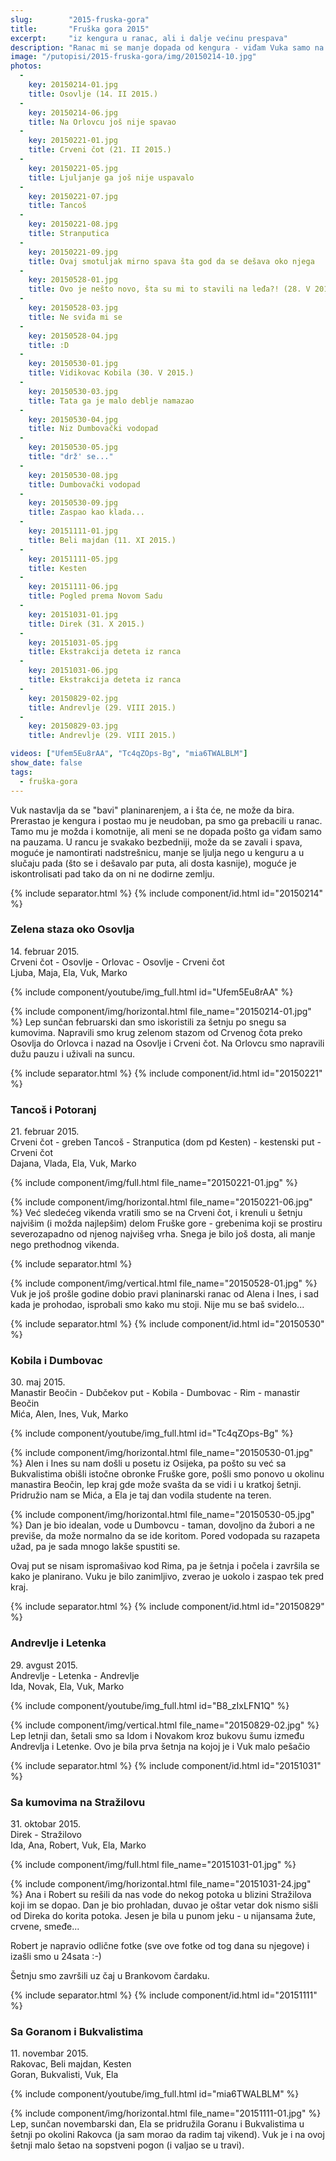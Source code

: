 ```yaml
---
slug:        "2015-fruska-gora"
title:       "Fruška gora 2015"
excerpt:     "iz kengura u ranac, ali i dalje većinu prespava"
description: "Ranac mi se manje dopada od kengura - viđam Vuka samo na pauzama. Trebalo je da prođe neko vreme dok se nisam konačno dosetio i privezao za kaiš od ranca stari retrovizor sa bicikla. Osovlje, Orlovac, Tancoš, Potoranj, Kobila, Dumbovac, Direk, Stražilovo, Beli Majdan, Kesten... lista lokaliteta koje je Vuk prespavao je sve bogatija"
image: "/putopisi/2015-fruska-gora/img/20150214-10.jpg"
photos:
  -
    key: 20150214-01.jpg
    title: Osovlje (14. II 2015.)
  -
    key: 20150214-06.jpg
    title: Na Orlovcu još nije spavao
  -
    key: 20150221-01.jpg
    title: Crveni čot (21. II 2015.)
  -
    key: 20150221-05.jpg
    title: Ljuljanje ga još nije uspavalo
  -
    key: 20150221-07.jpg
    title: Tancoš
  -
    key: 20150221-08.jpg
    title: Stranputica
  -
    key: 20150221-09.jpg
    title: Ovaj smotuljak mirno spava šta god da se dešava oko njega
  -
    key: 20150528-01.jpg
    title: Ovo je nešto novo, šta su mi to stavili na leđa?! (28. V 2015.)
  -
    key: 20150528-03.jpg
    title: Ne sviđa mi se
  -
    key: 20150528-04.jpg
    title: :D
  -
    key: 20150530-01.jpg
    title: Vidikovac Kobila (30. V 2015.)
  -
    key: 20150530-03.jpg
    title: Tata ga je malo deblje namazao
  -
    key: 20150530-04.jpg
    title: Niz Dumbovački vodopad
  -
    key: 20150530-05.jpg
    title: "drž' se..."
  -
    key: 20150530-08.jpg
    title: Dumbovački vodopad
  -
    key: 20150530-09.jpg
    title: Zaspao kao klada...
  -
    key: 20151111-01.jpg
    title: Beli majdan (11. XI 2015.)
  -
    key: 20151111-05.jpg
    title: Kesten
  -
    key: 20151111-06.jpg
    title: Pogled prema Novom Sadu
  -
    key: 20151031-01.jpg
    title: Direk (31. X 2015.)
  -
    key: 20151031-05.jpg
    title: Ekstrakcija deteta iz ranca
  -
    key: 20151031-06.jpg
    title: Ekstrakcija deteta iz ranca
  -
    key: 20150829-02.jpg
    title: Andrevlje (29. VIII 2015.)
  -
    key: 20150829-03.jpg
    title: Andrevlje (29. VIII 2015.)

videos: ["Ufem5Eu8rAA", "Tc4qZOps-Bg", "mia6TWALBLM"]
show_date: false
tags:
  - fruška-gora
---
```


Vuk nastavlja da se "bavi" planinarenjem, a i šta će, ne može da bira. Prerastao je kengura i postao mu je neudoban, pa
smo ga prebacili u ranac. Tamo mu je možda i komotnije, ali meni se ne dopada pošto ga viđam samo na pauzama.
U rancu je svakako bezbedniji, može da se zavali i spava, moguće je namontirati nadstrešnicu, manje se ljulja nego u
kenguru a u slučaju pada (što se i dešavalo par puta, ali dosta kasnije), moguće je iskontrolisati pad tako da on ni ne
dodirne zemlju.


{% include separator.html %}
{% include component/id.html id="20150214" %}
### Zelena staza oko Osovlja

14\. februar 2015.  
Crveni čot - Osovlje - Orlovac - Osovlje - Crveni čot  
Ljuba, Maja, Ela, Vuk, Marko

{% include component/youtube/img_full.html id="Ufem5Eu8rAA" %}

{% include component/img/horizontal.html file_name="20150214-01.jpg" %}
Lep sunčan februarski dan smo iskoristili za šetnju po snegu sa kumovima. Napravili smo krug zelenom stazom od Crvenog čota
preko Osovlja do Orlovca i nazad na Osovlje i Crveni čot. Na Orlovcu smo napravili dužu pauzu i uživali na suncu.


{% include separator.html %}
{% include component/id.html id="20150221" %}
### Tancoš i Potoranj

21\. februar 2015.  
Crveni čot - greben Tancoš - Stranputica (dom pd Kesten) - kestenski put - Crveni čot  
Dajana, Vlada, Ela, Vuk, Marko

{% include component/img/full.html file_name="20150221-01.jpg" %}

{% include component/img/horizontal.html file_name="20150221-06.jpg" %}
Već sledećeg vikenda vratili smo se na Crveni čot, i krenuli u šetnju najvišim (i možda najlepšim) delom Fruške gore -
grebenima koji se prostiru severozapadno od njenog najvišeg vrha. Snega je bilo još dosta, ali manje nego prethodnog vikenda.


{% include separator.html %}

{% include component/img/vertical.html file_name="20150528-01.jpg" %}
Vuk je još prošle godine dobio pravi planinarski ranac od Alena i Ines, i sad kada je prohodao, isprobali smo kako mu stoji.
Nije mu se baš svidelo...


{% include separator.html %}
{% include component/id.html id="20150530" %}
### Kobila i Dumbovac

30\. maj 2015.  
Manastir Beočin - Dubčekov put - Kobila - Dumbovac - Rim - manastir Beočin  
Mića, Alen, Ines, Vuk, Marko

{% include component/youtube/img_full.html id="Tc4qZOps-Bg" %}

{% include component/img/horizontal.html file_name="20150530-01.jpg" %}
Alen i Ines su nam došli u posetu iz Osijeka, pa pošto su već sa Bukvalistima obišli istočne obronke Fruške gore, pošli smo
ponovo u okolinu manastira Beočin, lep kraj gde može svašta da se vidi i u kratkoj šetnji. Pridružio nam se Mića, a Ela je
taj dan vodila studente na teren.

{% include component/img/horizontal.html file_name="20150530-05.jpg" %}
Dan je bio idealan, vode u Dumbovcu - taman, dovoljno da žubori a ne previše, da može normalno da se ide koritom. Pored
vodopada su razapeta užad, pa je sada mnogo lakše spustiti se.

Ovaj put se nisam ispromašivao kod Rima, pa je šetnja i počela i završila se kako je planirano. Vuku je bilo zanimljivo,
zverao je uokolo i zaspao tek pred kraj.


{% include separator.html %}
{% include component/id.html id="20150829" %}
### Andrevlje i Letenka

29\. avgust 2015.  
Andrevlje - Letenka - Andrevlje  
Ida, Novak, Ela, Vuk, Marko

{% include component/youtube/img_full.html id="B8_zIxLFN1Q" %}

{% include component/img/vertical.html file_name="20150829-02.jpg" %}
Lep letnji dan, šetali smo sa Idom i Novakom kroz bukovu šumu između Andrevlja i Letenke. Ovo je bila prva šetnja na 
kojoj je i Vuk malo pešačio


{% include separator.html %}
{% include component/id.html id="20151031" %}
### Sa kumovima na Stražilovu

31\. oktobar 2015.  
Direk - Stražilovo  
Ida, Ana, Robert, Vuk, Ela, Marko

{% include component/img/full.html file_name="20151031-01.jpg" %}

{% include component/img/horizontal.html file_name="20151031-24.jpg" %}
Ana i Robert su rešili da nas vode do nekog potoka u blizini Stražilova koji im se dopao. Dan je bio prohladan, duvao je
oštar vetar dok nismo sišli od Direka do korita potoka. Jesen je bila u punom jeku - u nijansama žute, crvene, smeđe...

Robert je napravio odlične fotke (sve ove fotke od tog dana su njegove) i izašli smo u 24sata :-) 

Šetnju smo završili uz čaj u Brankovom čardaku. 


{% include separator.html %}
{% include component/id.html id="20151111" %}
### Sa Goranom i Bukvalistima

11\. novembar 2015.  
Rakovac, Beli majdan, Kesten  
Goran, Bukvalisti, Vuk, Ela

{% include component/youtube/img_full.html id="mia6TWALBLM" %}

{% include component/img/horizontal.html file_name="20151111-01.jpg" %}
Lep, sunčan novembarski dan, Ela se pridružila Goranu i Bukvalistima u šetnji po okolini Rakovca (ja sam morao da radim 
taj vikend). Vuk je i na ovoj šetnji malo šetao na sopstveni pogon (i valjao se u travi).